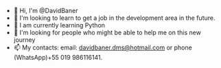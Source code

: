 - 👋 Hi, I'm @DavidBaner
- 👀 I'm looking to learn to get a job in the development area in the future.
- 🌱 I am currently learning Python
- 💞️ I'm looking for people who might be able to help me on this new journey
- 📫 My contacts: email: davidbaner.dms@hotmail.com or phone (WhatsApp)+55 019 986116141.


